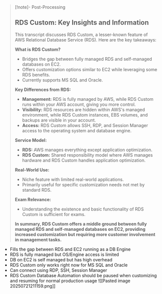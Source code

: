 
>[!note]- Post-Processing
>## RDS Custom: Key Insights and Information
>
>This transcript discusses RDS Custom, a lesser-known feature of AWS Relational Database Service (RDS). Here are the key takeaways:
>
>**What is RDS Custom?**
>
>* Bridges the gap between fully managed RDS and self-managed databases on EC2.
>* Offers customization options similar to EC2 while leveraging some RDS benefits.
>* Currently supports MS SQL and Oracle.
>
>**Key Differences from RDS:**
>
>* **Management:** RDS is fully managed by AWS, while RDS Custom runs within your AWS account, giving you more control.
>* **Visibility:** RDS resources are hidden within AWS's managed environment, while RDS Custom instances, EBS volumes, and backups are visible in your account.
>* **Access:** RDS Custom allows SSH, RDP, and Session Manager access to the operating system and database engine.
>
>**Service Model:**
>
>* **RDS:** AWS manages everything except application optimization.
>* **RDS Custom:** Shared responsibility model where AWS manages hardware and RDS Custom handles application optimization.
>
>**Real-World Use:**
>
>* Niche feature with limited real-world applications.
>* Primarily useful for specific customization needs not met by standard RDS.
>
>**Exam Relevance:**
>
>* Understanding the existence and basic functionality of RDS Custom is sufficient for exams.
>
>
>**In summary, RDS Custom offers a middle ground between fully managed RDS and self-managed databases on EC2, providing increased customization but requiring more customer involvement in management tasks.**
>

- Fills the gap between RDS and EC2 running as a DB Engine
- RDS is fully managed but OS/Engine access is limited
- DB on EC2 is self managed but has high overhead
- RDS Custom only works right now for MS SQL and Oracle
- Can connect using RDP, SSH, Session Manager
- RDS Custom Database Automation should be paused when customizing and resuming for normal production usage
![[Pasted image 20250721211159.png]]